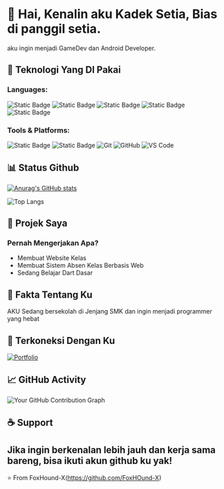 # 👋 Hai, Kenalin aku Kadek Setia, Bias di panggil setia.
aku ingin menjadi GameDev dan Android Developer.

## 🔧 Teknologi Yang DI Pakai

### Languages:
![Static Badge](https://img.shields.io/badge/HTML-blue?style=for-the-badge&logo=html5&logoColor=black&color=%23E34F26)
![Static Badge](https://img.shields.io/badge/Android_Studio-blue?style=for-the-badge&logo=androidstudio&logoColor=black&color=%233DDC84)
![Static Badge](https://img.shields.io/badge/Dart-blue?style=for-the-badge&logo=Dart&logoColor=black&color=%230175C2)
![Static Badge](https://img.shields.io/badge/kotlin-blue?style=for-the-badge&logo=kotlin&logoColor=black&color=%237F52FF)
![Static Badge](https://img.shields.io/badge/C_Language-blue?style=for-the-badge&logo=c&logoColor=black&color=%23A8B9CC)



### Tools & Platforms:
![Static Badge](https://img.shields.io/badge/Godot_Engine-Blue?style=for-the-badge&logo=godotengine&logoColor=black&logoSize=12&labelColor=%23b0b0b0&color=%23478CBF)
![Static Badge](https://img.shields.io/badge/Unity-blue?style=for-the-badge&logo=unity&logoColor=black&color=%23696a6b)
![Git](https://img.shields.io/badge/-Git-F05032?style=flat-square&logo=git&logoColor=white)
![GitHub](https://img.shields.io/badge/-GitHub-181717?style=flat-square&logo=github)
![VS Code](https://img.shields.io/badge/-VS%20Code-007ACC?style=flat-square&logo=visual-studio-code)

## 📊 Status Github

[![Anurag's GitHub stats](https://github-readme-stats.vercel.app/api?username=FoxHound-X&include_all_commits=true&theme=aura)](https://github.com/anuraghazra/github-readme-stats)

![Top Langs](https://github-readme-stats.vercel.app/api/top-langs/?username=FoxHound-X&layout=compact&theme=onedark)



## 🌟 Projek Saya

### Pernah Mengerjakan Apa?
- Membuat Website Kelas
- Membuat Sistem Absen Kelas Berbasis Web
- Sedang Belajar Dart Dasar


## 📝 Fakta Tentang Ku
  AKU Sedang bersekolah di Jenjang SMK dan ingin menjadi programmer yang hebat


## 🤝 Terkoneksi Dengan Ku
[![Portfolio](https://img.shields.io/badge/-Portfolio-4285F4?style=flat-square&logo=google-chrome&logoColor=white)](YOUR_PORTFOLIO_URL)

## 📈 GitHub Activity
![Your GitHub Contribution Graph](https://activity-graph.herokuapp.com/graph?username=Fox&theme=github)

## ☕ Support
Jika ingin berkenalan lebih jauh dan kerja sama bareng, bisa ikuti akun github ku yak!
---
⭐️ From FoxHound-X(https://github.com/FoxHOund-X)
